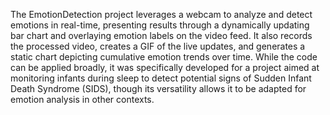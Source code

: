 The EmotionDetection project leverages a webcam to analyze and detect emotions in real-time, presenting results through a dynamically updating bar chart and overlaying emotion labels on the video feed. It also records the processed video, creates a GIF of the live updates, and generates a static chart depicting cumulative emotion trends over time. While the code can be applied broadly, it was specifically developed for a project aimed at monitoring infants during sleep to detect potential signs of Sudden Infant Death Syndrome (SIDS), though its versatility allows it to be adapted for emotion analysis in other contexts.
